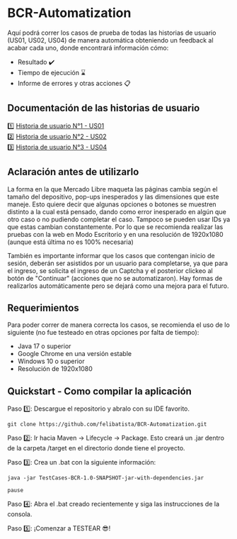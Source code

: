 
# BCR-Automatization


Aquí podrá correr los casos de prueba de todas las historias de usuario (US01, US02, US04)
de manera automática obteniendo un feedback al acabar cada uno, donde encontrará información cómo:
- Resultado ✔️
- Tiempo de ejecución ⌛
- Informe de errores y otras acciones 📋


## Documentación de las historias de usuario

1️⃣ [Historia de usuario N°1 - US01](https://docs.google.com/document/d/1SvC4JJbQDRDjAhgNqep5h-a2cxDugRIQSvKmdtzk24E/edit?usp=sharing) \
2️⃣ [Historia de usuario N°2 - US02](https://docs.google.com/document/d/1SvC4JJbQDRDjAhgNqep5h-a2cxDugRIQSvKmdtzk24E/edit?usp=sharing) \
3️⃣ [Historia de usuario N°3 - US04](https://docs.google.com/document/d/1edFOk6xzP8QK3FLASnd0HxHBA6rm88eaej3JK-mH4pg/edit?usp=sharing)


## Aclaración antes de utilizarlo

La forma en la que Mercado Libre maqueta las páginas cambia según el tamaño del depositivo, pop-ups inesperados y las dimensiones que este maneje. Esto quiere decir que algunas opciones o botones se muestren distinto a la cual está pensado, dando como error inesperado en algún que otro caso o no pudiendo completar el caso. Tampoco se pueden usar IDs ya que estas cambian constantemente. Por lo que se recomienda realizar las pruebas con la web en Modo Escritorio y en una resolución de 1920x1080 (aunque está última no es 100% necesaria)

También es importante informar que los casos que contengan inicio de sesión, deberán ser asistidos por un usuario para completarse, ya que para el ingreso, se solicita el ingreso de un Captcha y el posterior clickeo al botón de "Continuar" (acciones que no se automatizaron). Hay formas de realizarlos automáticamente pero se dejará como una mejora para el futuro.  
## Requerimientos

Para poder correr de manera correcta los casos, se recomienda el uso de lo siguiente (no fue testeado en otras opciones por falta de tiempo):
- Java 17 o superior
- Google Chrome en una versión estable
- Windows 10 o superior
- Resolución de 1920x1080



## Quickstart - Como compilar la aplicación

Paso 1️⃣: Descargue el repositorio y abralo con su IDE favorito.
```
git clone https://github.com/felibatista/BCR-Automatization.git
```

Paso 2️⃣: Ir hacia Maven -> Lifecycle -> Package. Esto creará un .jar dentro de la carpeta /target en el directorio donde tiene el proyecto.

Paso 3️⃣: Crea un .bat con la siguiente información:
```
java -jar TestCases-BCR-1.0-SNAPSHOT-jar-with-dependencies.jar

pause
```

Paso 4️⃣: Abra el .bat creado recientemente y siga las instrucciones de la consola.

Paso 5️⃣: ¡Comenzar a TESTEAR 😎!


